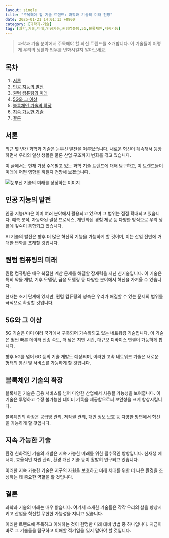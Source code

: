 ```yaml
---
layout: single
title: "주목해야 할 기술 트렌드: 과학과 기술의 미래 전망"
date: 2025-01-21 14:01:13 +0900
category: [과학과-기술]
tag: [과학,기술,미래,인공지능,퀀텀컴퓨팅,5G,블록체인,지속가능]
---
```

  
> 과학과 기술 분야에서 주목해야 할 최신 트렌드를 소개합니다. 이 기술들이 어떻게 우리의 생활과 업무를 변화시킬지 알아보세요.

## 목차
1. [서론](#서론)
2. [인공 지능의 발전](#인공-지능의-발전)
3. [퀀텀 컴퓨팅의 미래](#퀀텀-컴퓨팅의-미래)
4. [5G와 그 이상](#5g와-그-이상)
5. [블록체인 기술의 확장](#블록체인-기술의-확장)
6. [지속 가능한 기술](#지속-가능한-기술)
7. [결론](#결론)

## 서론

최근 몇 년간 과학과 기술은 눈부신 발전을 이루었습니다. 새로운 혁신이 계속해서 등장하면서 우리의 일상 생활은 물론 산업 구조까지 변화를 겪고 있습니다.


이 글에서는 현재 가장 주목받고 있는 과학 기술 트렌드에 대해 탐구하고, 이 트렌드들이 미래에 어떤 영향을 끼칠지 전망해 보겠습니다.


![눈부신 기술의 미래를 상징하는 이미지](https://i.ibb.co/MGfyPbt/NRzra-QL-4-Duxv5c-EBl-SEPXOCiu-LNl-D9w-W76eh-RSE.png)



## 인공 지능의 발전

인공 지능(AI)은 이미 여러 분야에서 활용되고 있으며 그 범위는 점점 확대되고 있습니다. 예측 분석, 자동화된 결정 프로세스, 개인화된 경험 제공 등 다양한 방식으로 우리 생활에 깊숙이 통합되고 있습니다.


AI 기술의 발전은 향후 더 많은 혁신적 기능을 가능하게 할 것이며, 이는 산업 전반에 거대한 변화를 초래할 것입니다.



## 퀀텀 컴퓨팅의 미래

퀀텀 컴퓨팅은 매우 복잡한 계산 문제를 해결할 잠재력을 지닌 신기술입니다. 이 기술은 특히 약물 개발, 기후 모델링, 금융 모델링 등 다양한 분야에서 혁신을 가져올 수 있습니다.


현재는 초기 단계에 있지만, 퀀텀 컴퓨팅의 성숙은 우리가 해결할 수 있는 문제의 범위를 극적으로 확장할 것입니다.



## 5G와 그 이상

5G 기술은 이미 여러 국가에서 구축되어 가속화되고 있는 네트워킹 기술입니다. 이 기술은 훨씬 빠른 데이터 전송 속도, 더 낮은 지연 시간, 대규모 디바이스 연결이 가능하게 합니다.


향후 5G를 넘어 6G 등의 기술 개발도 예상되며, 이러한 고속 네트워크 기술은 새로운 형태의 통신 및 서비스를 가능하게 할 것입니다.



## 블록체인 기술의 확장

블록체인 기술은 금융 서비스를 넘어 다양한 산업에서 사용될 가능성을 보여줍니다. 이 기술은 투명하고 수정 불가능한 데이터 기록을 제공함으로써 보안성을 크게 향상시킵니다.


블록체인의 확장은 공급망 관리, 저작권 관리, 개인 정보 보호 등 다양한 방면에서 혁신을 가능하게 할 것입니다.



## 지속 가능한 기술

환경 친화적인 기술의 개발은 지속 가능한 미래를 위한 필수적인 방향입니다. 신재생 에너지, 효율적인 자원 관리, 환경 개선 기술 등이 활발히 연구되고 있습니다.


이러한 지속 가능한 기술은 지구의 자원을 보호하고 미래 세대를 위한 더 나은 환경을 조성하는 데 중요한 역할을 할 것입니다.



## 결론

과학과 기술의 미래는 매우 밝습니다. 여기서 소개한 기술들은 각각 우리의 삶을 향상시키고 산업을 혁신할 무한한 가능성을 지니고 있습니다.


이러한 트렌드에 주목하고 이해하는 것이 현명한 미래 대비 방법 중 하나입니다. 지금이 바로 그 기술들을 탐구하고 이해할 적기임을 잊지 말아야 할 것입니다.

